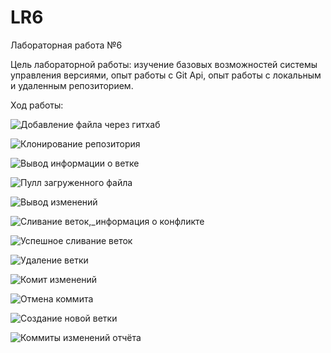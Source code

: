 # LR6

Лабораторная работа №6

Цель лабораторной работы: изучение базовых возможностей системы управления версиями, опыт работы с Git Api, опыт работы
с локальным и удаленным репозиторием.

Ход работы:

![Добавление файла через гитхаб](/home/galetka/Documents/STUDY/OP/LR6/screenshots/S0.png)

![Клонирование репозитория](/home/galetka/Documents/STUDY/OP/LR6/screenshots/S1.png)

![Вывод информации о ветке](/home/galetka/Documents/STUDY/OP/LR6/screenshots/S1_1.png)

![Пулл загруженного файла](/home/galetka/Documents/STUDY/OP/LR6/screenshots/S2.png)

![Вывод изменений](/home/galetka/Documents/STUDY/OP/LR6/screenshots/S2_1.png)

![Сливание веток,_информация о конфликте](/home/galetka/Documents/STUDY/OP/LR6/screenshots/S3.png)

![Успешное сливание веток](/home/galetka/Documents/STUDY/OP/LR6/screenshots/S4.png)

![Удаление ветки](/home/galetka/Documents/STUDY/OP/LR6/screenshots/S5.png)

![Комит изменений](/home/galetka/Documents/STUDY/OP/LR6/screenshots/S6.png)

![Отмена коммита](/home/galetka/Documents/STUDY/OP/LR6/screenshots/S7.png)

![Создание новой ветки](/home/galetka/Documents/STUDY/OP/LR6/screenshots/S8.png)

![Коммиты изменений отчёта](/home/galetka/Documents/STUDY/OP/LR6/screenshots/S9.png)     
